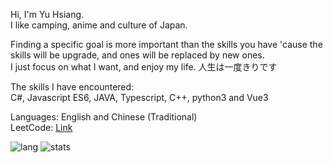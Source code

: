Hi, I'm Yu Hsiang.  
I like camping, anime and culture of Japan.  

Finding a specific goal is more important than the skills you have 'cause the skills will be upgrade, and ones will be replaced by new ones.  
I just focus on what I want, and enjoy my life. 人生は一度きりです

The skills I have encountered:  
C#, Javascript ES6, JAVA, Typescript, C++, python3 and Vue3

Languages: English and Chinese (Traditional)  
LeetCode: [Link](https://leetcode.com/yuhsiang237/)  

![lang](https://github-readme-stats.vercel.app/api/top-langs/?username=yuhsiang237&hide=html,blade,css&layout=compact)
![stats](https://github-readme-stats.vercel.app/api?username=yuhsiang237&show_icons=true&hide=contribs)
